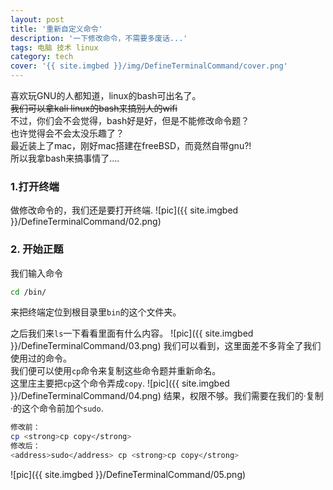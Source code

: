 ```yaml
---
layout: post
title: '重新自定义命令'
description: '一下修改命令，不需要多废话...'
tags: 电脑 技术 linux
category: tech
cover: '{{ site.imgbed }}/img/DefineTerminalCommand/cover.png'
---
```

喜欢玩GNU的人都知道，linux的bash可出名了。  
~~我们可以拿kali linux的bash来搞别人的wifi~~  
不过，你们会不会觉得，bash好是好，但是不能修改命令题？  
也许觉得会不会太没乐趣了？  
最近装上了mac，刚好mac搭建在freeBSD，而竟然自带gnu?!  
所以我拿bash来搞事情了....  
  
### 1.打开终端
做修改命令的，我们还是要打开终端.
![pic]({{ site.imgbed }}/DefineTerminalCommand/02.png)
### 2. 开始正题
我们输入命令
```bash
cd /bin/
```
来把终端定位到根目录里`bin`的这个文件夹。  
  
之后我们来`ls`一下看看里面有什么内容。
![pic]({{ site.imgbed }}/DefineTerminalCommand/03.png)
我们可以看到，这里面差不多背全了我们使用过的命令。  
我们便可以使用`cp`命令来复制这些命令题并重新命名。  
这里庄主要把`cp`这个命令弄成`copy`.
![pic]({{ site.imgbed }}/DefineTerminalCommand/04.png)
结果，权限不够。我们需要在我们的·复制·的这个命令前加个`sudo`.  
```bash
修改前：
cp <strong>cp copy</strong>
修改后：
<address>sudo</address> cp <strong>cp copy</strong>
```
![pic]({{ site.imgbed }}/DefineTerminalCommand/05.png)
